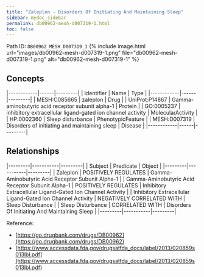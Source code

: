 ```yaml
---
title: "Zaleplon - Disorders Of Initiating And Maintaining Sleep"
sidebar: mydoc_sidebar
permalink: db00962-mesh-d007319-1.html
toc: false 
---
```



Path ID: `DB00962_MESH_D007319_1`
{% include image.html url="images/db00962-mesh-d007319-1.png" file="db00962-mesh-d007319-1.png" alt="db00962-mesh-d007319-1" %}

## Concepts

|------------|------|---------|
| Identifier | Name | Type    |
|------------|------|---------|
| MESH:C085665 | zaleplon | Drug |
| UniProt:P14867 | Gamma-aminobutyric acid receptor subunit alpha-1 | Protein |
| GO:0005237 | inhibitory extracellular ligand-gated ion channel activity | MolecularActivity |
| HP:0002360 | Sleep disturbance | PhenotypicFeature |
| MESH:D007319 | Disorders of initiating and maintaining sleep | Disease |
|------------|------|---------|

## Relationships

|---------|-----------|---------|
| Subject | Predicate | Object  |
|---------|-----------|---------|
| Zaleplon | POSITIVELY REGULATES | Gamma-Aminobutyric Acid Receptor Subunit Alpha-1 |
| Gamma-Aminobutyric Acid Receptor Subunit Alpha-1 | POSITIVELY REGULATES | Inhibitory Extracellular Ligand-Gated Ion Channel Activity |
| Inhibitory Extracellular Ligand-Gated Ion Channel Activity | NEGATIVELY CORRELATED WITH | Sleep Disturbance |
| Sleep Disturbance | CORRELATED WITH | Disorders Of Initiating And Maintaining Sleep |
|---------|-----------|---------|

Reference: 
  - [https://go.drugbank.com/drugs/DB00962](https://go.drugbank.com/drugs/DB00962)
  - [https://www.accessdata.fda.gov/drugsatfda_docs/label/2013/020859s013lbl.pdf](https://www.accessdata.fda.gov/drugsatfda_docs/label/2013/020859s013lbl.pdf)
